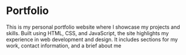 # Portfolio
This is my personal portfolio website where I showcase my projects and skills. Built using HTML, CSS, and JavaScript, the site highlights my experience in web development and design. It includes sections for my work, contact information, and a brief about me
